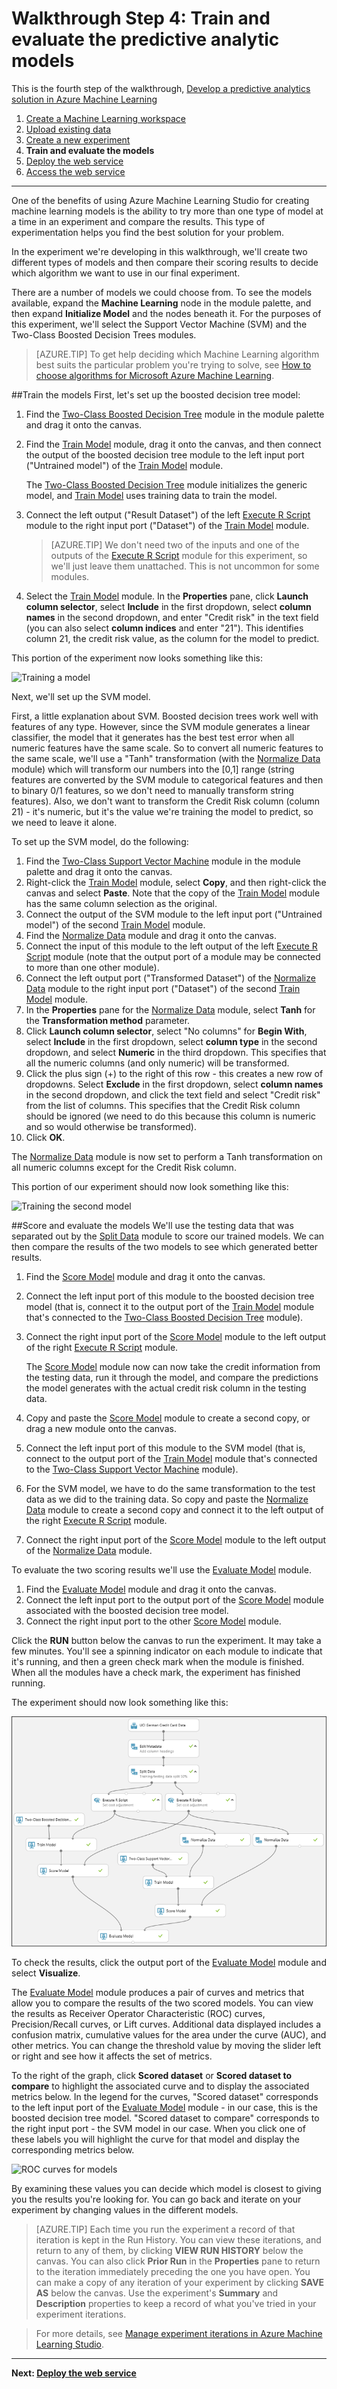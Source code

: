 <properties
	pageTitle="Step 4: Train and evaluate the predictive analytic models | Microsoft Azure"
	description="Step 4 of the Develop a predictive solution walkthrough: Train, score, and evaluate multiple models in Azure Machine Learning Studio."
	services="machine-learning"
	documentationCenter=""
	authors="garyericson"
	manager="jhubbard"
	editor="cgronlun"/>

<tags
	ms.service="machine-learning"
	ms.workload="data-services"
	ms.tgt_pltfrm="na"
	ms.devlang="na"
	ms.topic="article"
	ms.date="07/06/2016"
	ms.author="garye"/>


# Walkthrough Step 4: Train and evaluate the predictive analytic models

This is the fourth step of the walkthrough, [Develop a predictive analytics solution in Azure Machine Learning](machine-learning-walkthrough-develop-predictive-solution.md)


1.	[Create a Machine Learning workspace](machine-learning-walkthrough-1-create-ml-workspace.md)
2.	[Upload existing data](machine-learning-walkthrough-2-upload-data.md)
3.	[Create a new experiment](machine-learning-walkthrough-3-create-new-experiment.md)
4.	**Train and evaluate the models**
5.	[Deploy the web service](machine-learning-walkthrough-5-publish-web-service.md)
6.	[Access the web service](machine-learning-walkthrough-6-access-web-service.md)

----------

One of the benefits of using Azure Machine Learning Studio for creating machine learning models is the ability to try more than one type of model at a time in an experiment and compare the results. This type of experimentation helps you find the best solution for your problem.

In the experiment we're developing in this walkthrough, we'll create two different types of models and then compare their scoring results to decide which algorithm we want to use in our final experiment.  

There are a number of models we could choose from. To see the models available, expand the **Machine Learning** node in the module palette, and then expand **Initialize Model** and the nodes beneath it. For the purposes of this experiment, we'll select the Support Vector Machine (SVM) and the Two-Class Boosted Decision Trees modules.    

> [AZURE.TIP] To get help deciding which Machine Learning algorithm best suits the particular problem you're trying to solve, see [How to choose algorithms for Microsoft Azure Machine Learning](machine-learning-algorithm-choice.md).

##Train the models
First, let's set up the boosted decision tree model:  

1.	Find the [Two-Class Boosted Decision Tree][two-class-boosted-decision-tree] module in the module palette and drag it onto the canvas.
2.	Find the [Train Model][train-model] module, drag it onto the canvas, and then connect the output of the boosted decision tree module to the left input port ("Untrained model") of the [Train Model][train-model] module.
    
    The [Two-Class Boosted Decision Tree][two-class-boosted-decision-tree] module initializes the generic model, and [Train Model][train-model] uses training data to train the model. 
     
3.	Connect the left output ("Result Dataset") of the left [Execute R Script][execute-r-script] module to the right input port ("Dataset") of the [Train Model][train-model] module.

	> [AZURE.TIP] We don't need two of the inputs and one of the outputs of the [Execute R Script][execute-r-script] module for this experiment, so we'll just leave them unattached. This is not uncommon for some modules.

4.	Select the [Train Model][train-model] module. In the **Properties** pane, click **Launch column selector**, select **Include** in the first dropdown, select **column names** in the second dropdown, and enter "Credit risk" in the text field (you can also select **column indices** and enter "21"). This identifies column 21, the credit risk value, as the column for the model to predict.


This portion of the experiment now looks something like this:  

![Training a model][1]

Next, we'll set up the SVM model.  

First, a little explanation about SVM. Boosted decision trees work well with features of any type. However, since the SVM module generates a linear classifier, the model that it generates has the best test error when all numeric features have the same scale. So to convert all numeric features to the same scale, we'll use a "Tanh" transformation (with the [Normalize Data][normalize-data] module) which will transform our numbers into the [0,1] range (string features are converted by the SVM module to categorical features and then to binary 0/1 features, so we don't need to manually transform string features). Also, we don't want to transform the Credit Risk column (column 21) - it's numeric, but it's the value we're training the model to predict, so we need to leave it alone.  

To set up the SVM model, do the following:

1.	Find the [Two-Class Support Vector Machine][two-class-support-vector-machine] module in the module palette and drag it onto the canvas.
2.	Right-click the [Train Model][train-model] module, select **Copy**, and then right-click the canvas and select **Paste**. Note that the copy of the [Train Model][train-model] module has the same column selection as the original.
3.	Connect the output of the SVM module to the left input port ("Untrained model") of the second [Train Model][train-model] module.
4.	Find the [Normalize Data][normalize-data] module and drag it onto the canvas.
5.	Connect the input of this module to the left output of the left [Execute R Script][execute-r-script] module (note that the output port of a module may be connected to more than one other module).
6.	Connect the left output port ("Transformed Dataset") of the [Normalize Data][normalize-data] module to the right input port ("Dataset") of the second [Train Model][train-model] module.
7.	In the **Properties** pane for the [Normalize Data][normalize-data] module, select **Tanh** for the **Transformation method** parameter.
8.	Click **Launch column selector**, select "No columns" for **Begin With**, select **Include** in the first dropdown, select **column type** in the second dropdown, and select **Numeric** in the third dropdown. This specifies that all the numeric columns (and only numeric) will be transformed.
9.	Click the plus sign (+) to the right of this row - this creates a new row of dropdowns. Select **Exclude** in the first dropdown, select **column names** in the second dropdown, and click the text field and select "Credit risk" from the list of columns. This specifies that the Credit Risk column should be ignored (we need to do this because this column is numeric and so would otherwise be transformed).
10.	Click **OK**.  


The [Normalize Data][normalize-data] module is now set to perform a Tanh transformation on all numeric columns except for the Credit Risk column.  

This portion of our experiment should now look something like this:  

![Training the second model][2]  

##Score and evaluate the models
We'll use the testing data that was separated out by the [Split Data][split] module to score our trained models. We can then compare the results of the two models to see which generated better results.  

1.	Find the [Score Model][score-model] module and drag it onto the canvas.
2.	Connect the left input port of this module to the boosted decision tree model (that is, connect it to the output port of the [Train Model][train-model] module that's connected to the [Two-Class Boosted Decision Tree][two-class-boosted-decision-tree] module).
3.	Connect the right input port of the [Score Model][score-model] module to the left output of the right [Execute R Script][execute-r-script] module.

    The [Score Model][score-model] module now can now take the credit information from the testing data, run it through the model, and compare the predictions the model generates with the actual credit risk column in the testing data.

4.	Copy and paste the [Score Model][score-model] module to create a second copy, or drag a new module onto the canvas.
5.	Connect the left input port of this module to the SVM model (that is, connect to the output port of the [Train Model][train-model] module that's connected to the [Two-Class Support Vector Machine][two-class-support-vector-machine] module).
6.	For the SVM model, we have to do the same transformation to the test data as we did to the training data. So copy and paste the [Normalize Data][normalize-data] module to create a second copy and connect it to the left output of the right [Execute R Script][execute-r-script] module.
7.	Connect the right input port of the [Score Model][score-model] module to the left output of the [Normalize Data][normalize-data] module.  

To evaluate the two scoring results we'll use the [Evaluate Model][evaluate-model] module.  

1.	Find the [Evaluate Model][evaluate-model] module and drag it onto the canvas.
2.	Connect the left input port to the output port of the [Score Model][score-model] module associated with the boosted decision tree model.
3.	Connect the right input port to the other [Score Model][score-model] module.  

Click the **RUN** button below the canvas to run the experiment. It may take a few minutes. You'll see a spinning indicator on each module to indicate that it's running, and then a green check mark when the module is finished. When all the modules have a check mark, the experiment has finished running.

The experiment should now look something like this:  

![Evaluating both models][3]

To check the results, click the output port of the [Evaluate Model][evaluate-model] module and select **Visualize**.  

The [Evaluate Model][evaluate-model] module produces a pair of curves and metrics that allow you to compare the results of the two scored models. You can view the results as Receiver Operator Characteristic (ROC) curves, Precision/Recall curves, or Lift curves. Additional data displayed includes a confusion matrix, cumulative values for the area under the curve (AUC), and other metrics. You can change the threshold value by moving the slider left or right and see how it affects the set of metrics.  

To the right of the graph, click **Scored dataset** or **Scored dataset to compare** to highlight the associated curve and to display the associated metrics below. In the legend for the curves, "Scored dataset" corresponds to the left input port of the [Evaluate Model][evaluate-model] module - in our case, this is the boosted decision tree model. "Scored dataset to compare" corresponds to the right input port - the SVM model in our case. When you click one of these labels you will highlight the curve for that model and display the corresponding metrics below.  

![ROC curves for models][4]

By examining these values you can decide which model is closest to giving you the results you're looking for. You can go back and iterate on your experiment by changing values in the different models. 

> [AZURE.TIP] Each time you run the experiment a record of that iteration is kept in the Run History. You can view these iterations, and return to any of them, by clicking **VIEW RUN HISTORY** below the canvas. You can also click **Prior Run** in the **Properties** pane to return to the iteration immediately preceding the one you have open.
You can make a copy of any iteration of your experiment by clicking **SAVE AS** below the canvas. 
Use the experiment's **Summary** and **Description** properties to keep a record of what you've tried in your experiment iterations.

>  For more details, see [Manage experiment iterations in Azure Machine Learning Studio](machine-learning-manage-experiment-iterations.md).  


----------

**Next: [Deploy the web service](machine-learning-walkthrough-5-publish-web-service.md)**

[1]: ./media/machine-learning-walkthrough-4-train-and-evaluate-models/train1.png
[2]: ./media/machine-learning-walkthrough-4-train-and-evaluate-models/train2.png
[3]: ./media/machine-learning-walkthrough-4-train-and-evaluate-models/train3.png
[4]: ./media/machine-learning-walkthrough-4-train-and-evaluate-models/train4.png


<!-- Module References -->
[evaluate-model]: https://msdn.microsoft.com/library/azure/927d65ac-3b50-4694-9903-20f6c1672089/
[execute-r-script]: https://msdn.microsoft.com/library/azure/30806023-392b-42e0-94d6-6b775a6e0fd5/
[normalize-data]: https://msdn.microsoft.com/library/azure/986df333-6748-4b85-923d-871df70d6aaf/
[score-model]: https://msdn.microsoft.com/library/azure/401b4f92-e724-4d5a-be81-d5b0ff9bdb33/
[train-model]: https://msdn.microsoft.com/library/azure/5cc7053e-aa30-450d-96c0-dae4be720977/
[two-class-boosted-decision-tree]: https://msdn.microsoft.com/library/azure/e3c522f8-53d9-4829-8ea4-5c6a6b75330c/
[two-class-support-vector-machine]: https://msdn.microsoft.com/library/azure/12d8479b-74b4-4e67-b8de-d32867380e20/
[split]: https://msdn.microsoft.com/library/azure/70530644-c97a-4ab6-85f7-88bf30a8be5f/
